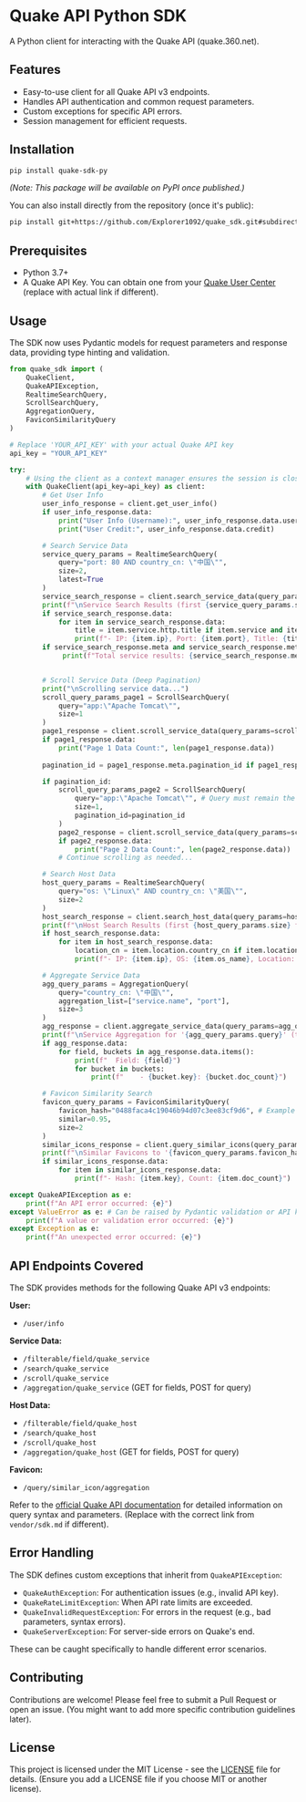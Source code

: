 # Quake API Python SDK

A Python client for interacting with the Quake API (quake.360.net).

## Features

-   Easy-to-use client for all Quake API v3 endpoints.
-   Handles API authentication and common request parameters.
-   Custom exceptions for specific API errors.
-   Session management for efficient requests.

## Installation

```bash
pip install quake-sdk-py
```

*(Note: This package will be available on PyPI once published.)*

You can also install directly from the repository (once it's public):
```bash
pip install git+https://github.com/Explorer1092/quake_sdk.git#subdirectory=quake_sdk_py
```

## Prerequisites

-   Python 3.7+
-   A Quake API Key. You can obtain one from your [Quake User Center](https://quake.360.net/quake/#/user/info) (replace with actual link if different).

## Usage

The SDK now uses Pydantic models for request parameters and response data, providing type hinting and validation.

```python
from quake_sdk import (
    QuakeClient,
    QuakeAPIException,
    RealtimeSearchQuery,
    ScrollSearchQuery,
    AggregationQuery,
    FaviconSimilarityQuery
)

# Replace 'YOUR_API_KEY' with your actual Quake API key
api_key = "YOUR_API_KEY"

try:
    # Using the client as a context manager ensures the session is closed
    with QuakeClient(api_key=api_key) as client:
        # Get User Info
        user_info_response = client.get_user_info()
        if user_info_response.data:
            print("User Info (Username):", user_info_response.data.user.username)
            print("User Credit:", user_info_response.data.credit)

        # Search Service Data
        service_query_params = RealtimeSearchQuery(
            query="port: 80 AND country_cn: \"中国\"",
            size=2,
            latest=True
        )
        service_search_response = client.search_service_data(query_params=service_query_params)
        print(f"\nService Search Results (first {service_query_params.size} for '{service_query_params.query}'):")
        if service_search_response.data:
            for item in service_search_response.data:
                title = item.service.http.title if item.service and item.service.http else "N/A"
                print(f"- IP: {item.ip}, Port: {item.port}, Title: {title}")
        if service_search_response.meta and service_search_response.meta.pagination:
             print(f"Total service results: {service_search_response.meta.pagination.total}")


        # Scroll Service Data (Deep Pagination)
        print("\nScrolling service data...")
        scroll_query_params_page1 = ScrollSearchQuery(
            query="app:\"Apache Tomcat\"",
            size=1
        )
        page1_response = client.scroll_service_data(query_params=scroll_query_params_page1)
        if page1_response.data:
            print("Page 1 Data Count:", len(page1_response.data))
        
        pagination_id = page1_response.meta.pagination_id if page1_response.meta else None

        if pagination_id:
            scroll_query_params_page2 = ScrollSearchQuery(
                query="app:\"Apache Tomcat\"", # Query must remain the same for subsequent scroll requests
                size=1,
                pagination_id=pagination_id
            )
            page2_response = client.scroll_service_data(query_params=scroll_query_params_page2)
            if page2_response.data:
                print("Page 2 Data Count:", len(page2_response.data))
            # Continue scrolling as needed...

        # Search Host Data
        host_query_params = RealtimeSearchQuery(
            query="os: \"Linux\" AND country_cn: \"美国\"",
            size=2
        )
        host_search_response = client.search_host_data(query_params=host_query_params)
        print(f"\nHost Search Results (first {host_query_params.size} for '{host_query_params.query}'):")
        if host_search_response.data:
            for item in host_search_response.data:
                location_cn = item.location.country_cn if item.location else "N/A"
                print(f"- IP: {item.ip}, OS: {item.os_name}, Location: {location_cn}")

        # Aggregate Service Data
        agg_query_params = AggregationQuery(
            query="country_cn: \"中国\"",
            aggregation_list=["service.name", "port"],
            size=3
        )
        agg_response = client.aggregate_service_data(query_params=agg_query_params)
        print(f"\nService Aggregation for '{agg_query_params.query}' (top {agg_query_params.size} for each):")
        if agg_response.data:
            for field, buckets in agg_response.data.items():
                print(f"  Field: {field}")
                for bucket in buckets:
                    print(f"    - {bucket.key}: {bucket.doc_count}")

        # Favicon Similarity Search
        favicon_query_params = FaviconSimilarityQuery(
            favicon_hash="0488faca4c19046b94d07c3ee83cf9d6", # Example hash
            similar=0.95,
            size=2
        )
        similar_icons_response = client.query_similar_icons(query_params=favicon_query_params)
        print(f"\nSimilar Favicons to '{favicon_query_params.favicon_hash}':")
        if similar_icons_response.data:
            for item in similar_icons_response.data:
                print(f"- Hash: {item.key}, Count: {item.doc_count}")

except QuakeAPIException as e:
    print(f"An API error occurred: {e}")
except ValueError as e: # Can be raised by Pydantic validation or API key check
    print(f"A value or validation error occurred: {e}")
except Exception as e:
    print(f"An unexpected error occurred: {e}")

```

## API Endpoints Covered

The SDK provides methods for the following Quake API v3 endpoints:

**User:**
*   `/user/info`

**Service Data:**
*   `/filterable/field/quake_service`
*   `/search/quake_service`
*   `/scroll/quake_service`
*   `/aggregation/quake_service` (GET for fields, POST for query)

**Host Data:**
*   `/filterable/field/quake_host`
*   `/search/quake_host`
*   `/scroll/quake_host`
*   `/aggregation/quake_host` (GET for fields, POST for query)

**Favicon:**
*   `/query/similar_icon/aggregation`

Refer to the [official Quake API documentation](https://quake.360.net/quake/#/help?id=5f9f9b9b3b9b3b9b3b9b3b9b) for detailed information on query syntax and parameters. (Replace with the correct link from `vendor/sdk.md` if different).

## Error Handling

The SDK defines custom exceptions that inherit from `QuakeAPIException`:
*   `QuakeAuthException`: For authentication issues (e.g., invalid API key).
*   `QuakeRateLimitException`: When API rate limits are exceeded.
*   `QuakeInvalidRequestException`: For errors in the request (e.g., bad parameters, syntax errors).
*   `QuakeServerException`: For server-side errors on Quake's end.

These can be caught specifically to handle different error scenarios.

## Contributing

Contributions are welcome! Please feel free to submit a Pull Request or open an issue.
(You might want to add more specific contribution guidelines later).

## License

This project is licensed under the MIT License - see the [LICENSE](LICENSE) file for details.
(Ensure you add a LICENSE file if you choose MIT or another license).
